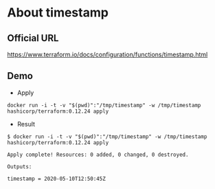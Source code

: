 # About timestamp

## Official URL

https://www.terraform.io/docs/configuration/functions/timestamp.html

## Demo

+ Apply

```
docker run -i -t -v "$(pwd)":"/tmp/timestamp" -w /tmp/timestamp hashicorp/terraform:0.12.24 apply
```

+ Result

```
$ docker run -i -t -v "$(pwd)":"/tmp/timestamp" -w /tmp/timestamp hashicorp/terraform:0.12.24 apply

Apply complete! Resources: 0 added, 0 changed, 0 destroyed.

Outputs:

timestamp = 2020-05-10T12:50:45Z
```
